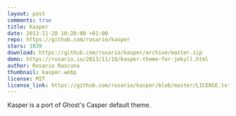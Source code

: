```yaml
---
layout: post
comments: true
title: Kasper
date: 2013-11-28 10:20:00 +01:00
repo: https://github.com/rosario/kasper
stars: 1039
download: https://github.com/rosario/kasper/archive/master.zip
demo: https://rosario.io/2013/11/10/kasper-theme-for-jekyll.html
author: Rosario Rascuna
thumbnail: kasper.webp
license: MIT
license_link: https://github.com/rosario/kasper/blob/master/LICENSE.txt
---
```


Kasper is a port of Ghost's Casper default theme.
